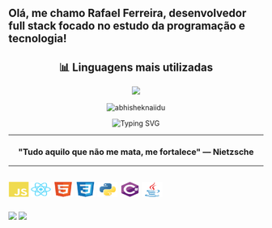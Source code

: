 ## Olá, me chamo Rafael Ferreira, desenvolvedor full stack focado no estudo da programação e tecnologia!


<h2 align="center">📊 Linguagens mais utilizadas</h2>

<div align="center">

  <img height="180em" src="https://github-readme-stats.vercel.app/api/top-langs/?username=Rafael-FullDev&layout=compact&langs_count=7&theme=algolia"/>
  <p align="center"> <img src="https://github-readme-stats.vercel.app/api?username=Rafael-FullDev&show_icons=true&theme=algolia" alt="abhisheknaiidu" />
  
</div>



<p align="center">
  <img src="https://readme-typing-svg.herokuapp.com?lines=Enfrente;Desafie;Descubra;Não-pare;Beba-agua!&font=Verdana&duration=2000&pause=100&color=11B4F7&center=true&width=280&height=40" alt="Typing SVG" />
</p>

---

<h3 align="center">"Tudo aquilo que não me mata, me fortalece" — Nietzsche</h3>

---

<div style="display: inline_block"><br>
  <img align="center" alt="Rafa-Js" height="30" width="40" src="https://raw.githubusercontent.com/devicons/devicon/master/icons/javascript/javascript-plain.svg">
  <img align="center" alt="Rafa-React" height="30" width="40" src="https://raw.githubusercontent.com/devicons/devicon/master/icons/react/react-original.svg">
  <img align="center" alt="Rafa-HTML" height="30" width="40" src="https://raw.githubusercontent.com/devicons/devicon/master/icons/html5/html5-original.svg">
  <img align="center" alt="Rafa-CSS" height="30" width="40" src="https://raw.githubusercontent.com/devicons/devicon/master/icons/css3/css3-original.svg">
  <img align="center" alt="Rafa-Python" height="30" width="40" src="https://raw.githubusercontent.com/devicons/devicon/master/icons/python/python-original.svg">
  <img align="center" alt="Rafa-Csharp" height="30" width="40" src="https://raw.githubusercontent.com/devicons/devicon/master/icons/csharp/csharp-original.svg">
  <img align="center" alt="Rafa-Csharp" height="30" width="40" src="https://raw.githubusercontent.com/devicons/devicon/master/icons/java/java-original.svg">
</div>
  
  ##

 <a href="https://www.linkedin.com/in/rafael-full-dev/" target="_blank"><img src="https://img.shields.io/badge/-LinkedIn-%230077B5?style=for-the-badge&logo=linkedin&logoColor=white" target="_blank"></a> 
  <a href="mailto:rafael.frodrigues13@gmail.com" target="_blank"><img src="https://img.shields.io/badge/-Gmail-%230077B5?style=for-the-badge&logo=gmail&logoColor=red" href></a>
